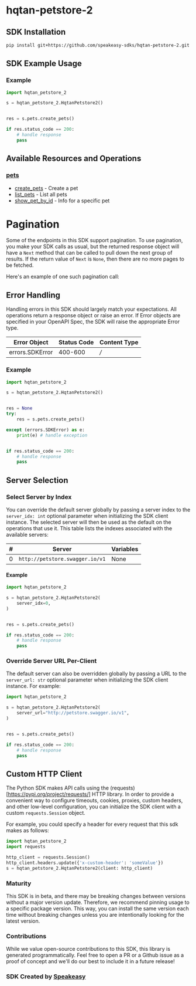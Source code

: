 # hqtan-petstore-2

<!-- Start SDK Installation -->
## SDK Installation

```bash
pip install git+https://github.com/speakeasy-sdks/hqtan-petstore-2.git
```
<!-- End SDK Installation -->

## SDK Example Usage
<!-- Start SDK Example Usage -->
### Example

```python
import hqtan_petstore_2

s = hqtan_petstore_2.HqtanPetstore2()


res = s.pets.create_pets()

if res.status_code == 200:
    # handle response
    pass
```
<!-- End SDK Example Usage -->

<!-- Start SDK Available Operations -->
## Available Resources and Operations


### [pets](docs/sdks/pets/README.md)

* [create_pets](docs/sdks/pets/README.md#create_pets) - Create a pet
* [list_pets](docs/sdks/pets/README.md#list_pets) - List all pets
* [show_pet_by_id](docs/sdks/pets/README.md#show_pet_by_id) - Info for a specific pet
<!-- End SDK Available Operations -->



<!-- Start Dev Containers -->

<!-- End Dev Containers -->



<!-- Start Pagination -->
# Pagination

Some of the endpoints in this SDK support pagination. To use pagination, you make your SDK calls as usual, but the
returned response object will have a `Next` method that can be called to pull down the next group of results. If the
return value of `Next` is `None`, then there are no more pages to be fetched.

Here's an example of one such pagination call:
<!-- End Pagination -->



<!-- Start Error Handling -->
## Error Handling

Handling errors in this SDK should largely match your expectations.  All operations return a response object or raise an error.  If Error objects are specified in your OpenAPI Spec, the SDK will raise the appropriate Error type.

| Error Object    | Status Code     | Content Type    |
| --------------- | --------------- | --------------- |
| errors.SDKError | 400-600         | */*             |

### Example

```python
import hqtan_petstore_2

s = hqtan_petstore_2.HqtanPetstore2()


res = None
try:
    res = s.pets.create_pets()

except (errors.SDKError) as e:
    print(e) # handle exception


if res.status_code == 200:
    # handle response
    pass
```
<!-- End Error Handling -->



<!-- Start Server Selection -->
## Server Selection

### Select Server by Index

You can override the default server globally by passing a server index to the `server_idx: int` optional parameter when initializing the SDK client instance. The selected server will then be used as the default on the operations that use it. This table lists the indexes associated with the available servers:

| # | Server | Variables |
| - | ------ | --------- |
| 0 | `http://petstore.swagger.io/v1` | None |

#### Example

```python
import hqtan_petstore_2

s = hqtan_petstore_2.HqtanPetstore2(
    server_idx=0,
)


res = s.pets.create_pets()

if res.status_code == 200:
    # handle response
    pass
```


### Override Server URL Per-Client

The default server can also be overridden globally by passing a URL to the `server_url: str` optional parameter when initializing the SDK client instance. For example:
```python
import hqtan_petstore_2

s = hqtan_petstore_2.HqtanPetstore2(
    server_url="http://petstore.swagger.io/v1",
)


res = s.pets.create_pets()

if res.status_code == 200:
    # handle response
    pass
```
<!-- End Server Selection -->



<!-- Start Custom HTTP Client -->
## Custom HTTP Client

The Python SDK makes API calls using the (requests)[https://pypi.org/project/requests/] HTTP library.  In order to provide a convenient way to configure timeouts, cookies, proxies, custom headers, and other low-level configuration, you can initialize the SDK client with a custom `requests.Session` object.

For example, you could specify a header for every request that this sdk makes as follows:
```python
import hqtan_petstore_2
import requests

http_client = requests.Session()
http_client.headers.update({'x-custom-header': 'someValue'})
s = hqtan_petstore_2.HqtanPetstore2(client: http_client)
```
<!-- End Custom HTTP Client -->

<!-- Placeholder for Future Speakeasy SDK Sections -->



### Maturity

This SDK is in beta, and there may be breaking changes between versions without a major version update. Therefore, we recommend pinning usage
to a specific package version. This way, you can install the same version each time without breaking changes unless you are intentionally
looking for the latest version.

### Contributions

While we value open-source contributions to this SDK, this library is generated programmatically.
Feel free to open a PR or a Github issue as a proof of concept and we'll do our best to include it in a future release!

### SDK Created by [Speakeasy](https://docs.speakeasyapi.dev/docs/using-speakeasy/client-sdks)
